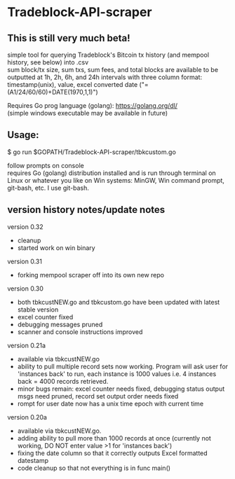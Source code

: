 # Tradeblock-API-scraper
## This is still very much beta!  

  
simple tool for querying Tradeblock's Bitcoin tx history (and mempool history, see below) into .csv   
sum block/tx size, sum txs, sum fees, and total blocks are available to be outputted at 1h, 2h, 6h, and 24h intervals with three column format:  
timestamp(unix), value, excel converted date ("=(A1/24/60/60)+DATE(1970,1,1)") 

Requires Go prog language (golang): https://golang.org/dl/   
(simple windows executable may be available in future)


## Usage:  
$ go run $GOPATH/Tradeblock-API-scraper/tbkcustom.go  

follow prompts on console          
requires Go (golang) distribution installed and is run through terminal on Linux or whatever you like on Win systems: MinGW, Win command prompt, git-bash, etc. I use git-bash.



## version history notes/update notes       
version 0.32
  - cleanup
  - started work on win binary 


version 0.31 
  - forking mempool scraper off into its own new repo
  
version 0.30 
 - both tbkcustNEW.go and tbkcustom.go have been updated with latest stable version
 - excel counter fixed
 - debugging messages pruned
 - scanner and console instructions improved
 
version 0.21a
 - available via tbkcustNEW.go
 - ability to pull multiple record sets now working. Program will ask user for 'instances back' to run, each instance is 1000 values i.e. 4 instances back = 4000 records retrieved.
 - minor bugs remain: excel counter needs fixed, debugging status output msgs need pruned, record set output order needs fixed
 - rompt for user date now has a unix time epoch with current time
 
version 0.20a
 - available via tbkcustNEW.go. 
 - adding ability to pull more than 1000 records at once (currently not working, DO NOT enter value >1 for 'instances back')
 - fixing the date column so that it correctly outputs Excel formatted datestamp
 - code cleanup so that not everything is in func main()


